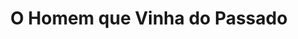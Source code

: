 ---
Numero: 67
title: O Homem que Vinha do Passado
Autor: Theodore Sturgeon
Co-autor: 
Ano-de-Publicacao: 1962
Titulo-original: Venus Plus X
Tradutor: Mário-Henrique Leiria
Co-tradutor: 
Ano-de-edicao: 1960
alias: Theodore-Sturgeon
Autor2-alias: 
Tradutor1-alias: Mario-Henrique-Leiria
Tradutor2-alias: 
Titulo-link: 67-O-Homem-que-Vinha-do-Passado
Capa: Lima de Freitas
pags: 152
Capa-link: Lima-de-Freitas
---